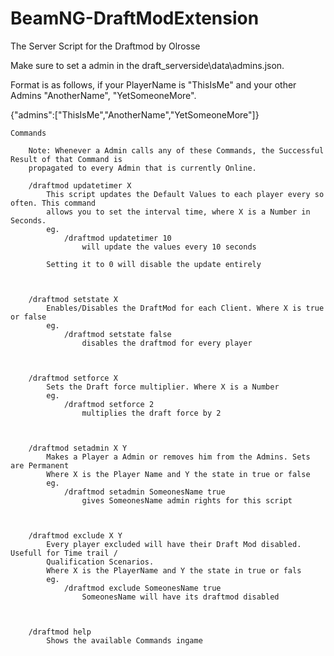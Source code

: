 # BeamNG-DraftModExtension
The Server Script for the Draftmod by Olrosse

Make sure to set a admin in the draft_serverside\data\admins.json.

Format is as follows, if your PlayerName is "ThisIsMe" and your other Admins "AnotherName", "YetSomeoneMore".

{"admins":["ThisIsMe","AnotherName","YetSomeoneMore"]}

	Commands
	
		Note: Whenever a Admin calls any of these Commands, the Successful Result of that Command is
		propagated to every Admin that is currently Online.

		/draftmod updatetimer X
			This script updates the Default Values to each player every so often. This command
			allows you to set the interval time, where X is a Number in Seconds.
			eg.
				/draftmod updatetimer 10
					will update the values every 10 seconds
			
			Setting it to 0 will disable the update entirely
			
			
			
		/draftmod setstate X
			Enables/Disables the DraftMod for each Client. Where X is true or false
			eg. 
				/draftmod setstate false
					disables the draftmod for every player



		/draftmod setforce X
			Sets the Draft force multiplier. Where X is a Number
			eg.
				/draftmod setforce 2
					multiplies the draft force by 2

	
	
		/draftmod setadmin X Y
			Makes a Player a Admin or removes him from the Admins. Sets are Permanent
			Where X is the Player Name and Y the state in true or false
			eg.
				/draftmod setadmin SomeonesName true
					gives SomeonesName admin rights for this script
					
		
		
		/draftmod exclude X Y
			Every player excluded will have their Draft Mod disabled. Usefull for Time trail /
			Qualification Scenarios.
			Where X is the PlayerName and Y the state in true or fals 
			eg.
				/draftmod exclude SomeonesName true
					SomeonesName will have its draftmod disabled



		/draftmod help
			Shows the available Commands ingame
